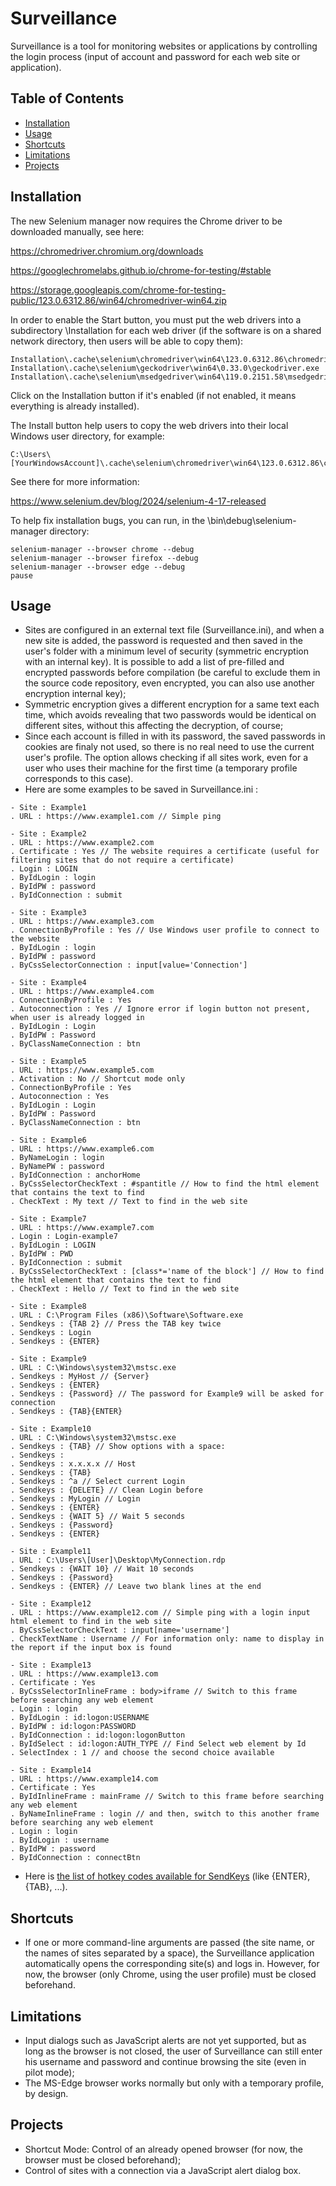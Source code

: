 # Surveillance

Surveillance is a tool for monitoring websites or applications by controlling the login process (input of account and password for each web site or application).

## Table of Contents
- [Installation](#installation)
- [Usage](#usage)
- [Shortcuts](#shortcuts)
- [Limitations](#limitations)
- [Projects](#projects)

## Installation

The new Selenium manager now requires the Chrome driver to be downloaded manually, see here:

https://chromedriver.chromium.org/downloads

https://googlechromelabs.github.io/chrome-for-testing/#stable

https://storage.googleapis.com/chrome-for-testing-public/123.0.6312.86/win64/chromedriver-win64.zip

In order to enable the Start button, you must put the web drivers into a subdirectory \Installation for each web driver (if the software is on a shared network directory, then users will be able to copy them):
```
Installation\.cache\selenium\chromedriver\win64\123.0.6312.86\chromedriver.exe
Installation\.cache\selenium\geckodriver\win64\0.33.0\geckodriver.exe
Installation\.cache\selenium\msedgedriver\win64\119.0.2151.58\msedgedriver.exe
```

Click on the Installation button if it's enabled (if not enabled, it means everything is already installed).

The Install button help users to copy the web drivers into their local Windows user directory, for example:

```
C:\Users\[YourWindowsAccount]\.cache\selenium\chromedriver\win64\123.0.6312.86\chromedriver.exe
```

See there for more information:

https://www.selenium.dev/blog/2024/selenium-4-17-released

To help fix installation bugs, you can run, in the \bin\debug\selenium-manager directory:
```
selenium-manager --browser chrome --debug
selenium-manager --browser firefox --debug
selenium-manager --browser edge --debug
pause
```

## Usage

- Sites are configured in an external text file (Surveillance.ini), and when a new site is added, the password is requested and then saved in the user's folder with a minimum level of security (symmetric encryption with an internal key). It is possible to add a list of pre-filled and encrypted passwords before compilation (be careful to exclude them in the source code repository, even encrypted, you can also use another encryption internal key);
- Symmetric encryption gives a different encryption for a same text each time, which avoids revealing that two passwords would be identical on different sites, without this affecting the decryption, of course;
- Since each account is filled in with its password, the saved passwords in cookies are finaly not used, so there is no real need to use the current user's profile. The option allows checking if all sites work, even for a user who uses their machine for the first time (a temporary profile corresponds to this case).
- Here are some examples to be saved in Surveillance.ini :
```
- Site : Example1
. URL : https://www.example1.com // Simple ping

- Site : Example2
. URL : https://www.example2.com
. Certificate : Yes // The website requires a certificate (useful for filtering sites that do not require a certificate)
. Login : LOGIN
. ByIdLogin : login
. ByIdPW : password
. ByIdConnection : submit

- Site : Example3
. URL : https://www.example3.com
. ConnectionByProfile : Yes // Use Windows user profile to connect to the website
. ByIdLogin : login
. ByIdPW : password
. ByCssSelectorConnection : input[value='Connection']

- Site : Example4
. URL : https://www.example4.com
. ConnectionByProfile : Yes
. Autoconnection : Yes // Ignore error if login button not present, when user is already logged in
. ByIdLogin : Login
. ByIdPW : Password
. ByClassNameConnection : btn

- Site : Example5
. URL : https://www.example5.com
. Activation : No // Shortcut mode only
. ConnectionByProfile : Yes
. Autoconnection : Yes
. ByIdLogin : Login
. ByIdPW : Password
. ByClassNameConnection : btn

- Site : Example6
. URL : https://www.example6.com
. ByNameLogin : login
. ByNamePW : password
. ByIdConnection : anchorHome
. ByCssSelectorCheckText : #spantitle // How to find the html element that contains the text to find
. CheckText : My text // Text to find in the web site

- Site : Example7
. URL : https://www.example7.com
. Login : Login-example7
. ByIdLogin : LOGIN
. ByIdPW : PWD
. ByIdConnection : submit
. ByCssSelectorCheckText : [class*='name of the block'] // How to find the html element that contains the text to find
. CheckText : Hello // Text to find in the web site

- Site : Example8
. URL : C:\Program Files (x86)\Software\Software.exe
. Sendkeys : {TAB 2} // Press the TAB key twice
. Sendkeys : Login
. Sendkeys : {ENTER}

- Site : Example9
. URL : C:\Windows\system32\mstsc.exe
. Sendkeys : MyHost // {Server}
. Sendkeys : {ENTER}
. Sendkeys : {Password} // The password for Example9 will be asked for connection
. Sendkeys : {TAB}{ENTER}

- Site : Example10
. URL : C:\Windows\system32\mstsc.exe
. Sendkeys : {TAB} // Show options with a space:
. Sendkeys :  
. Sendkeys : x.x.x.x // Host
. Sendkeys : {TAB}
. Sendkeys : ^a // Select current Login
. Sendkeys : {DELETE} // Clean Login before
. Sendkeys : MyLogin // Login
. Sendkeys : {ENTER}
. Sendkeys : {WAIT 5} // Wait 5 seconds
. Sendkeys : {Password}
. Sendkeys : {ENTER}

- Site : Example11
. URL : C:\Users\[User]\Desktop\MyConnection.rdp
. Sendkeys : {WAIT 10} // Wait 10 seconds
. Sendkeys : {Password}
. Sendkeys : {ENTER} // Leave two blank lines at the end

- Site : Example12
. URL : https://www.example12.com // Simple ping with a login input html element to find in the web site
. ByCssSelectorCheckText : input[name='username']
. CheckTextName : Username // For information only: name to display in the report if the input box is found

- Site : Example13
. URL : https://www.example13.com
. Certificate : Yes
. ByCssSelectorInlineFrame : body>iframe // Switch to this frame before searching any web element
. Login : login
. ByIdLogin : id:logon:USERNAME
. ByIdPW : id:logon:PASSWORD
. ByIdConnection : id:logon:logonButton
. ByIdSelect : id:logon:AUTH_TYPE // Find Select web element by Id
. SelectIndex : 1 // and choose the second choice available

- Site : Example14
. URL : https://www.example14.com
. Certificate : Yes
. ByIdInlineFrame : mainFrame // Switch to this frame before searching any web element
. ByNameInlineFrame : login // and then, switch to this another frame before searching any web element
. Login : login
. ByIdLogin : username
. ByIdPW : password
. ByIdConnection : connectBtn

```
- Here is [the list of hotkey codes available for SendKeys](https://learn.microsoft.com/fr-fr/dotnet/api/system.windows.forms.sendkeys.send) (like {ENTER}, {TAB}, ...).

## Shortcuts

- If one or more command-line arguments are passed (the site name, or the names of sites separated by a space), the Surveillance application automatically opens the corresponding site(s) and logs in. However, for now, the browser (only Chrome, using the user profile) must be closed beforehand.

## Limitations

- Input dialogs such as JavaScript alerts are not yet supported, but as long as the browser is not closed, the user of Surveillance can still enter his username and password and continue browsing the site (even in pilot mode);
- The MS-Edge browser works normally but only with a temporary profile, by design.

## Projects

- Shortcut Mode: Control of an already opened browser (for now, the browser must be closed beforehand);
- Control of sites with a connection via a JavaScript alert dialog box.
